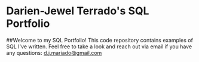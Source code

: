 # Darien-Jewel Terrado's SQL Portfolio

##Welcome to my SQL Portfolio! This code repository contains examples of SQL I've written. Feel free to take a look and reach out via email if you have any questions: d.j.mariado@gmail.com

